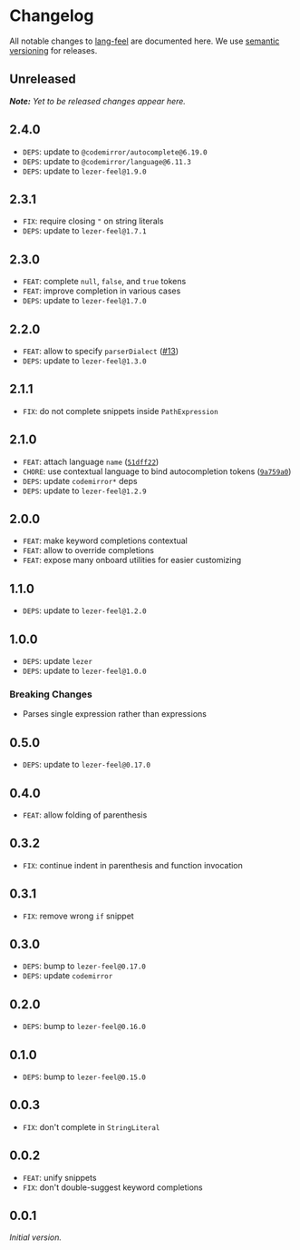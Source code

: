 # Changelog

All notable changes to [lang-feel](https://github.com/nikku/lang-feel) are documented here. We use [semantic versioning](http://semver.org/) for releases.

## Unreleased

___Note:__ Yet to be released changes appear here._

## 2.4.0

* `DEPS`: update to `@codemirror/autocomplete@6.19.0`
* `DEPS`: update to `@codemirror/language@6.11.3`
* `DEPS`: update to `lezer-feel@1.9.0`

## 2.3.1

* `FIX`: require closing `"` on string literals
* `DEPS`: update to `lezer-feel@1.7.1`

## 2.3.0

* `FEAT`: complete `null`, `false`, and `true` tokens
* `FEAT`: improve completion in various cases
* `DEPS`: update to `lezer-feel@1.7.0`

## 2.2.0

* `FEAT`: allow to specify `parserDialect` ([#13](https://github.com/nikku/lang-feel/issues/13))
* `DEPS`: update to `lezer-feel@1.3.0`

## 2.1.1

* `FIX`: do not complete snippets inside `PathExpression`

## 2.1.0

* `FEAT`: attach language `name` ([`51dff22`](https://github.com/nikku/lang-feel/commit/51dff227b142f2a34283c919bb3636a1d484bb85))
* `CHORE`: use contextual language to bind autocompletion tokens ([`9a759a0`](https://github.com/nikku/lang-feel/commit/9a759a0d4d6bb12e341884a3c2e8a81b6bff8d71))
* `DEPS`: update `codemirror*` deps
* `DEPS`: update to `lezer-feel@1.2.9`

## 2.0.0

* `FEAT`: make keyword completions contextual
* `FEAT`: allow to override completions
* `FEAT`: expose many onboard utilities for easier customizing

## 1.1.0

* `DEPS`: update to `lezer-feel@1.2.0`

## 1.0.0

* `DEPS`: update `lezer`
* `DEPS`: update to `lezer-feel@1.0.0`

### Breaking Changes

* Parses single expression rather than expressions

## 0.5.0

* `DEPS`: update to `lezer-feel@0.17.0`

## 0.4.0

* `FEAT`: allow folding of parenthesis

## 0.3.2

* `FIX`: continue indent in parenthesis and function invocation

## 0.3.1

* `FIX`: remove wrong `if` snippet

## 0.3.0

* `DEPS`: bump to `lezer-feel@0.17.0`
* `DEPS`: update `codemirror`

## 0.2.0

* `DEPS`: bump to `lezer-feel@0.16.0`

## 0.1.0

* `DEPS`: bump to `lezer-feel@0.15.0`

## 0.0.3

* `FIX`: don't complete in `StringLiteral`

## 0.0.2

* `FEAT`: unify snippets
* `FIX`: don't double-suggest keyword completions

## 0.0.1

_Initial version._
